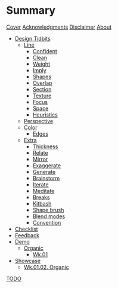 # Summary

[Cover](./00-cover.md)
[Acknowledgments](./01-acknowledgments.md)
[Disclaimer](./02-disclaimer.md)
[About](./03-about.md)

- [Design Tidbits](./04-design-tidbits.md)
  - [Line](./04-design-tidbits-01-line.md)
    - [Confident](./04-design-tidbits-01-line-01-confident.md)
    - [Clean](./04-design-tidbits-01-line-02-clean.md)
    - [Weight](./04-design-tidbits-01-line-03-weight.md)
    - [Imply](./04-design-tidbits-01-line-04-imply.md)
    - [Shapes](./04-design-tidbits-01-line-05-shapes.md)
    - [Overlap]()
    - [Section]()
    - [Texture]()
    - [Focus]()
    - [Space]()
    - [Heuristics]()
  - [Perspective]()
  - [Color]()
    - [Edges]()
  - [Extra]()
    - [Thickness]()
    - [Relate]()
    - [Mirror]()
    - [Exaggerate]()
    - [Generate]()
    - [Brainstorm]()
    - [Iterate]()
    - [Meditate]()
    - [Breaks]()
    - [Kitbash]()
    - [Shape brush]()
    - [Blend modes]()
    - [Convention]()
- [Checklist]()
- [Feedback]()
- [Demo]()
  - [Organic](./07-demo-01-organic.md)
    - [Wk.01](./07-demo-01-organic-wk-01.md)
- [Showcase]()
  - [Wk.01.02. Organic](./08-showcase-wk-01-02-organic.md)

[TODO](./TODO.md)

